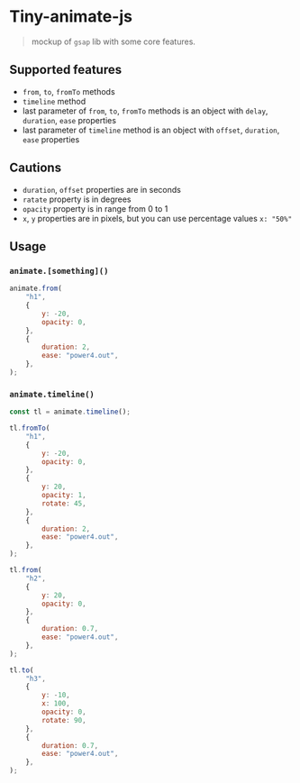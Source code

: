 # Tiny-animate-js

> mockup of `gsap` lib with some core features.

## Supported features

- `from`, `to`, `fromTo` methods
- `timeline` method
- last parameter of `from`, `to`, `fromTo` methods is an object with `delay`, `duration`, `ease` properties
- last parameter of `timeline` method is an object with `offset`, `duration`, `ease` properties

## Cautions

- `duration`, `offset` properties are in seconds
- `ratate` property is in degrees
- `opacity` property is in range from 0 to 1
- `x`, `y` properties are in pixels, but you can use percentage values `x: "50%"`

## Usage

### `animate.[something]()`

```js
animate.from(
    "h1",
    {
        y: -20,
        opacity: 0,
    },
    {
        duration: 2,
        ease: "power4.out",
    },
);
```

### `animate.timeline()`

```js
const tl = animate.timeline();

tl.fromTo(
    "h1",
    {
        y: -20,
        opacity: 0,
    },
    {
        y: 20,
        opacity: 1,
        rotate: 45,
    },
    {
        duration: 2,
        ease: "power4.out",
    },
);

tl.from(
    "h2",
    {
        y: 20,
        opacity: 0,
    },
    {
        duration: 0.7,
        ease: "power4.out",
    },
);

tl.to(
    "h3",
    {
        y: -10,
        x: 100,
        opacity: 0,
        rotate: 90,
    },
    {
        duration: 0.7,
        ease: "power4.out",
    },
);

```
